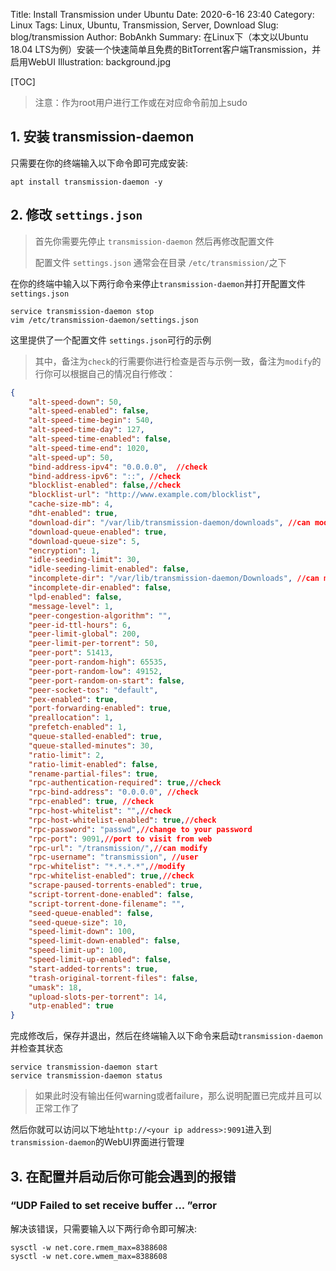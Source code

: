 Title: Install Transmission under Ubuntu
Date: 2020-6-16 23:40
Category: Linux
Tags: Linux, Ubuntu, Transmission, Server, Download
Slug: blog/transmission
Author: BobAnkh
Summary: 在Linux下（本文以Ubuntu 18.04 LTS为例）安装一个快速简单且免费的BitTorrent客户端Transmission，并启用WebUI
Illustration: background.jpg

[TOC]

> 注意：作为root用户进行工作或在对应命令前加上sudo

## 1. 安装 transmission-daemon

只需要在你的终端输入以下命令即可完成安装:

```shell
apt install transmission-daemon -y
```

## 2. 修改 `settings.json`

> 首先你需要先停止 `transmission-daemon` 然后再修改配置文件
>
> 配置文件 `settings.json` 通常会在目录 `/etc/transmission/`之下

在你的终端中输入以下两行命令来停止`transmission-daemon`并打开配置文件 `settings.json`

```shell
service transmission-daemon stop
vim /etc/transmission-daemon/settings.json
```

这里提供了一个配置文件 `settings.json`可行的示例

> 其中，备注为`check`的行需要你进行检查是否与示例一致，备注为`modify`的行你可以根据自己的情况自行修改：

```json
{
    "alt-speed-down": 50,
    "alt-speed-enabled": false,
    "alt-speed-time-begin": 540,
    "alt-speed-time-day": 127,
    "alt-speed-time-enabled": false,
    "alt-speed-time-end": 1020,
    "alt-speed-up": 50,
    "bind-address-ipv4": "0.0.0.0",  //check
    "bind-address-ipv6": "::", //check
    "blocklist-enabled": false,//check
    "blocklist-url": "http://www.example.com/blocklist",
    "cache-size-mb": 4,
    "dht-enabled": true,
    "download-dir": "/var/lib/transmission-daemon/downloads", //can modify to where you want to put your files
    "download-queue-enabled": true,
    "download-queue-size": 5,
    "encryption": 1,
    "idle-seeding-limit": 30,
    "idle-seeding-limit-enabled": false,
    "incomplete-dir": "/var/lib/transmission-daemon/Downloads", //can modify to where you want to put your files
    "incomplete-dir-enabled": false,
    "lpd-enabled": false,
    "message-level": 1,
    "peer-congestion-algorithm": "",
    "peer-id-ttl-hours": 6,
    "peer-limit-global": 200,
    "peer-limit-per-torrent": 50,
    "peer-port": 51413,
    "peer-port-random-high": 65535,
    "peer-port-random-low": 49152,
    "peer-port-random-on-start": false,
    "peer-socket-tos": "default",
    "pex-enabled": true,
    "port-forwarding-enabled": true,
    "preallocation": 1,
    "prefetch-enabled": 1,
    "queue-stalled-enabled": true,
    "queue-stalled-minutes": 30,
    "ratio-limit": 2,
    "ratio-limit-enabled": false,
    "rename-partial-files": true,
    "rpc-authentication-required": true,//check
    "rpc-bind-address": "0.0.0.0", //check
    "rpc-enabled": true, //check
    "rpc-host-whitelist": "",//check
    "rpc-host-whitelist-enabled": true,//check
    "rpc-password": "passwd",//change to your password
    "rpc-port": 9091,//port to visit from web
    "rpc-url": "/transmission/",//can modify
    "rpc-username": "transmission", //user
    "rpc-whitelist": "*.*.*.*",//modify
    "rpc-whitelist-enabled": true,//check
    "scrape-paused-torrents-enabled": true,
    "script-torrent-done-enabled": false,
    "script-torrent-done-filename": "",
    "seed-queue-enabled": false,
    "seed-queue-size": 10,
    "speed-limit-down": 100,
    "speed-limit-down-enabled": false,
    "speed-limit-up": 100,
    "speed-limit-up-enabled": false,
    "start-added-torrents": true,
    "trash-original-torrent-files": false,
    "umask": 18,
    "upload-slots-per-torrent": 14,
    "utp-enabled": true
}
```

完成修改后，保存并退出，然后在终端输入以下命令来启动`transmission-daemon`并检查其状态

```shell
service transmission-daemon start
service transmission-daemon status
```

> 如果此时没有输出任何warning或者failure，那么说明配置已完成并且可以正常工作了

然后你就可以访问以下地址`http://<your ip address>:9091`进入到`transmission-daemon`的WebUI界面进行管理

## 3. 在配置并启动后你可能会遇到的报错

### “UDP Failed to set receive buffer ... ”error

解决该错误，只需要输入以下两行命令即可解决:

```shell
sysctl -w net.core.rmem_max=8388608
sysctl -w net.core.wmem_max=8388608
```
